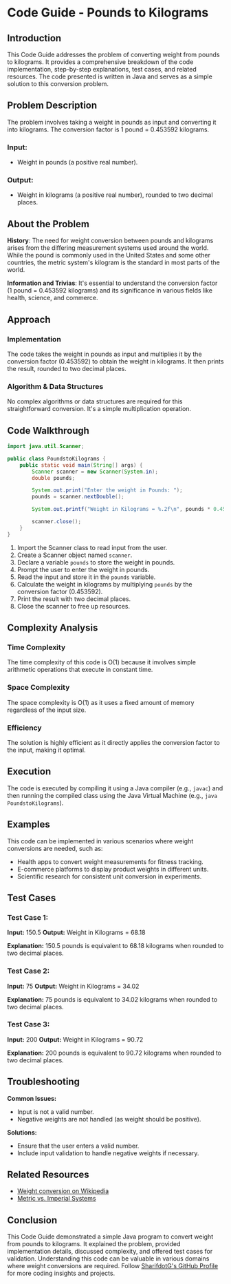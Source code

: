 # Code Guide - Pounds to Kilograms

## Introduction
This Code Guide addresses the problem of converting weight from pounds to kilograms. It provides a comprehensive breakdown of the code implementation, step-by-step explanations, test cases, and related resources. The code presented is written in Java and serves as a simple solution to this conversion problem.

## Problem Description
The problem involves taking a weight in pounds as input and converting it into kilograms. The conversion factor is 1 pound = 0.453592 kilograms.

### Input:
- Weight in pounds (a positive real number).

### Output:
- Weight in kilograms (a positive real number), rounded to two decimal places.

## About the Problem
**History**: The need for weight conversion between pounds and kilograms arises from the differing measurement systems used around the world. While the pound is commonly used in the United States and some other countries, the metric system's kilogram is the standard in most parts of the world.

**Information and Trivias**: It's essential to understand the conversion factor (1 pound = 0.453592 kilograms) and its significance in various fields like health, science, and commerce.

## Approach
### Implementation
The code takes the weight in pounds as input and multiplies it by the conversion factor (0.453592) to obtain the weight in kilograms. It then prints the result, rounded to two decimal places.

### Algorithm & Data Structures
No complex algorithms or data structures are required for this straightforward conversion. It's a simple multiplication operation.

## Code Walkthrough
```java
import java.util.Scanner;

public class PoundstoKilograms {
    public static void main(String[] args) {
        Scanner scanner = new Scanner(System.in);
        double pounds;

        System.out.print("Enter the weight in Pounds: ");
        pounds = scanner.nextDouble();

        System.out.printf("Weight in Kilograms = %.2f\n", pounds * 0.453592);

        scanner.close();
    }
}
```
1. Import the Scanner class to read input from the user.
2. Create a Scanner object named `scanner`.
3. Declare a variable `pounds` to store the weight in pounds.
4. Prompt the user to enter the weight in pounds.
5. Read the input and store it in the `pounds` variable.
6. Calculate the weight in kilograms by multiplying `pounds` by the conversion factor (0.453592).
7. Print the result with two decimal places.
8. Close the scanner to free up resources.

## Complexity Analysis
### Time Complexity
The time complexity of this code is O(1) because it involves simple arithmetic operations that execute in constant time.

### Space Complexity
The space complexity is O(1) as it uses a fixed amount of memory regardless of the input size.

### Efficiency
The solution is highly efficient as it directly applies the conversion factor to the input, making it optimal.

## Execution
The code is executed by compiling it using a Java compiler (e.g., `javac`) and then running the compiled class using the Java Virtual Machine (e.g., `java PoundstoKilograms`).

## Examples
This code can be implemented in various scenarios where weight conversions are needed, such as:
- Health apps to convert weight measurements for fitness tracking.
- E-commerce platforms to display product weights in different units.
- Scientific research for consistent unit conversion in experiments.

## Test Cases
### Test Case 1:
**Input:** 150.5
**Output:** Weight in Kilograms = 68.18

**Explanation:** 150.5 pounds is equivalent to 68.18 kilograms when rounded to two decimal places.

### Test Case 2:
**Input:** 75
**Output:** Weight in Kilograms = 34.02

**Explanation:** 75 pounds is equivalent to 34.02 kilograms when rounded to two decimal places.

### Test Case 3:
**Input:** 200
**Output:** Weight in Kilograms = 90.72

**Explanation:** 200 pounds is equivalent to 90.72 kilograms when rounded to two decimal places.

## Troubleshooting
**Common Issues:**
- Input is not a valid number.
- Negative weights are not handled (as weight should be positive).

**Solutions:**
- Ensure that the user enters a valid number.
- Include input validation to handle negative weights if necessary.

## Related Resources
- [Weight conversion on Wikipedia](https://en.wikipedia.org/wiki/Pound_(mass))
- [Metric vs. Imperial Systems](https://www.explainthatstuff.com/metric-imperial-measurement-systems.html)

## Conclusion
This Code Guide demonstrated a simple Java program to convert weight from pounds to kilograms. It explained the problem, provided implementation details, discussed complexity, and offered test cases for validation. Understanding this code can be valuable in various domains where weight conversions are required. Follow [SharifdotG's GitHub Profile](https://github.com/SharifdotG) for more coding insights and projects.